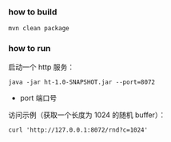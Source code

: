 ### how to build

```
mvn clean package
```

### how to run

启动一个 http 服务：

```
java -jar ht-1.0-SNAPSHOT.jar --port=8072
```

* port 端口号

访问示例（获取一个长度为 1024 的随机 buffer）：

```
curl 'http://127.0.0.1:8072/rnd?c=1024'
```